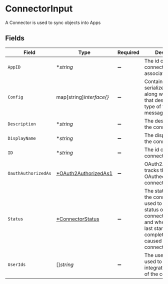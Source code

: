 # ConnectorInput

A Connector is used to sync objects into Apps


## Fields

| Field                                                                                                                                                              | Type                                                                                                                                                               | Required                                                                                                                                                           | Description                                                                                                                                                        |
| ------------------------------------------------------------------------------------------------------------------------------------------------------------------ | ------------------------------------------------------------------------------------------------------------------------------------------------------------------ | ------------------------------------------------------------------------------------------------------------------------------------------------------------------ | ------------------------------------------------------------------------------------------------------------------------------------------------------------------ |
| `AppID`                                                                                                                                                            | **string*                                                                                                                                                          | :heavy_minus_sign:                                                                                                                                                 | The id of the app the connector is associated with.                                                                                                                |
| `Config`                                                                                                                                                           | map[string]*interface{}*                                                                                                                                           | :heavy_minus_sign:                                                                                                                                                 | Contains an arbitrary serialized message along with a @type that describes the type of the serialized message.                                                     |
| `Description`                                                                                                                                                      | **string*                                                                                                                                                          | :heavy_minus_sign:                                                                                                                                                 | The description of the connector.                                                                                                                                  |
| `DisplayName`                                                                                                                                                      | **string*                                                                                                                                                          | :heavy_minus_sign:                                                                                                                                                 | The display name of the connector.                                                                                                                                 |
| `ID`                                                                                                                                                               | **string*                                                                                                                                                          | :heavy_minus_sign:                                                                                                                                                 | The id of the connector.                                                                                                                                           |
| `OauthAuthorizedAs`                                                                                                                                                | [*OAuth2AuthorizedAs1](../../models/shared/oauth2authorizedas1.md)                                                                                                 | :heavy_minus_sign:                                                                                                                                                 | OAuth2AuthorizedAs tracks the user that OAuthed with the connector.                                                                                                |
| `Status`                                                                                                                                                           | [*ConnectorStatus](../../models/shared/connectorstatus.md)                                                                                                         | :heavy_minus_sign:                                                                                                                                                 | The status field on the connector is used to track the status of the connectors sync, and when syncing last started, completed, or caused the connector to update. |
| `UserIds`                                                                                                                                                          | []*string*                                                                                                                                                         | :heavy_minus_sign:                                                                                                                                                 | The userIds field is used to define the integration owners of the connector.                                                                                       |